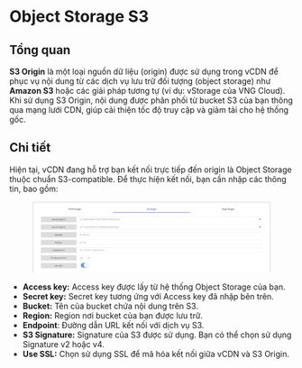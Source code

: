 # Object Storage S3

## Tổng quan

**S3 Origin** là một loại nguồn dữ liệu (origin) được sử dụng trong vCDN để phục vụ nội dung từ các dịch vụ lưu trữ đối tượng (object storage) như **Amazon S3** hoặc các giải pháp tương tự (ví dụ: vStorage của VNG Cloud). Khi sử dụng S3 Origin, nội dung được phân phối từ bucket S3 của bạn thông qua mạng lưới CDN, giúp cải thiện tốc độ truy cập và giảm tải cho hệ thống gốc.

## Chi tiết

Hiện tại, vCDN đang hỗ trợ bạn kết nối trực tiếp đến origin là Object Storage thuộc chuẩn S3-compatible. Để thực hiện kết nối, bạn cần nhập các thông tin, bao gồm:&#x20;

<figure><img src="../../../.gitbook/assets/image (10) (1) (1).png" alt=""><figcaption></figcaption></figure>

* **Access key:** Access key được lấy từ hệ thống Object Storage của bạn.
* **Secret key:** Secret key tương ứng với Access key đã nhập bên trên.
* **Bucket:** Tên của bucket chứa nội dung trên S3.
* **Region:** Region nơi bucket của bạn được lưu trữ.
* **Endpoint**: Đường dẫn URL kết nối với dịch vụ S3.
* **S3 Signature:** Signature của S3 được sử dụng. Bạn có thể chọn sử dụng Signature v2 hoặc v4.
* **Use SSL:** Chọn sử dụng SSL để mã hóa kết nối giữa vCDN và S3 Origin.

